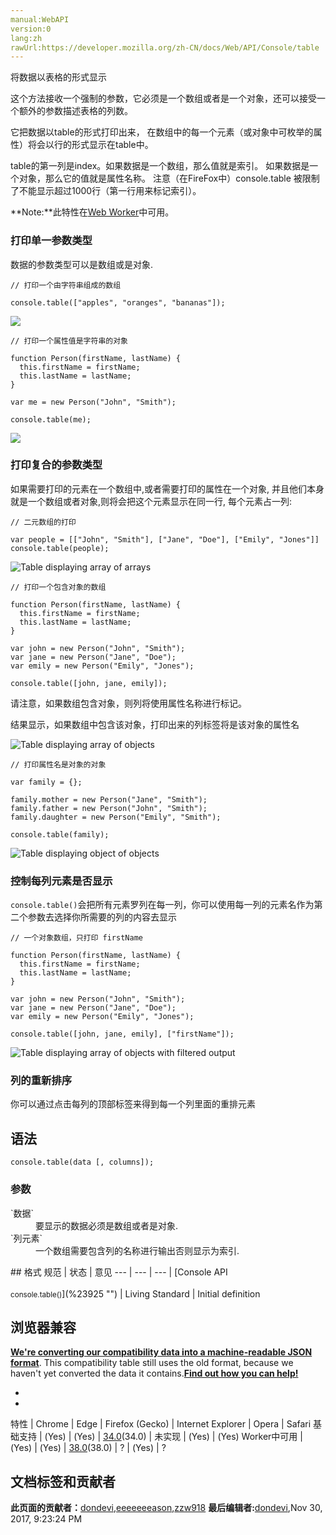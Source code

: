 ```yaml
---
manual:WebAPI
version:0
lang:zh
rawUrl:https://developer.mozilla.org/zh-CN/docs/Web/API/Console/table
---
```






将数据以表格的形式显示



这个方法接收一个强制的参数，它必须是一个数组或者是一个对象，还可以接受一个额外的参数描述表格的列数。



它把数据以table的形式打印出来， 在数组中的每一个元素（或对象中可枚举的属性）将会以行的形式显示在table中。



table的第一列是index。如果数据是一个数组，那么值就是索引。 如果数据是一个对象，那么它的值就是属性名称。 注意（在FireFox中）console.table 被限制了不能显示超过1000行（第一行用来标记索引）。

**Note:**此特性在[Web Worker](%5173 "")中可用。

### 打印单一参数类型<a name="打印单一参数类型"></a>


数据的参数类型可以是数组或是对象.


```
// 打印一个由字符串组成的数组

console.table(["apples", "oranges", "bananas"]);
```


![](%23920.png "")


```
// 打印一个属性值是字符串的对象

function Person(firstName, lastName) {
  this.firstName = firstName;
  this.lastName = lastName;
}

var me = new Person("John", "Smith");

console.table(me);
```


![](%23922.png "")


### 打印复合的参数类型<a name="打印复合的参数类型"></a>


如果需要打印的元素在一个数组中,或者需要打印的属性在一个对象, 并且他们本身就是一个数组或者对象,则将会把这个元素显示在同一行, 每个元素占一列:


```
// 二元数组的打印

var people = [["John", "Smith"], ["Jane", "Doe"], ["Emily", "Jones"]]
console.table(people);
```


![Table displaying array of arrays](%23919.png "")


```
// 打印一个包含对象的数组

function Person(firstName, lastName) {
  this.firstName = firstName;
  this.lastName = lastName;
}

var john = new Person("John", "Smith");
var jane = new Person("Jane", "Doe");
var emily = new Person("Emily", "Jones");

console.table([john, jane, emily]);
```


请注意，如果数组包含对象，则列将使用属性名称进行标记。



结果显示，如果数组中包含该对象，打印出来的列标签将是该对象的属性名



![Table displaying array of objects](%23924.png "")


```
// 打印属性名是对象的对象

var family = {};

family.mother = new Person("Jane", "Smith");
family.father = new Person("John", "Smith");
family.daughter = new Person("Emily", "Smith");

console.table(family);
```


![Table displaying object of objects](%23921.png "")


### 控制每列元素是否显示<a name="控制每列元素是否显示"></a>


`console.table()`会把所有元素罗列在每一列，你可以使用每一列的元素名作为第二个参数去选择你所需要的列的内容去显示


```
// 一个对象数组，只打印 firstName

function Person(firstName, lastName) {
  this.firstName = firstName;
  this.lastName = lastName;
}

var john = new Person("John", "Smith");
var jane = new Person("Jane", "Doe");
var emily = new Person("Emily", "Jones");

console.table([john, jane, emily], ["firstName"]);
```


![Table displaying array of objects with filtered output](%23923.png "")


### 列的重新排序<a name="列的重新排序"></a>


你可以通过点击每列的顶部标签来得到每一个列里面的重排元素


## 语法<a name="语法"></a>

```
console.table(data [, columns]);

```

### 参数<a name="参数"></a>
<dl><dt id=''>`数据`</dt><dd>要显示的数据必须是数组或者是对象.</dd><dt id=''>`列元素`</dt><dd>一个数组需要包含列的名称进行输出否则显示为索引.</dd></dl>
## 格式<a name="格式"></a>
规范 | 状态 | 意见 
 ---  |  ---  |  ---  | 
[Console API<br></br><small>console.table()</small>](%23925 "") | Living Standard | Initial definition 


## 浏览器兼容<a name="浏览器兼容"></a>


**[We&#39;re converting our compatibility data into a machine-readable JSON format](%3344 "")**. This compatibility table still uses the old format, because we haven&#39;t yet converted the data it contains.**[Find out how you can help!](%3392 "")**


* 
* 
特性 | Chrome | Edge | Firefox (Gecko) | Internet Explorer | Opera | Safari 
基础支持 | (Yes) | (Yes) | [34.0](%5158 "Released on 2014-12-01.")(34.0) | 未实现 | (Yes) | (Yes) 
Worker中可用 | (Yes) | (Yes) | [38.0](%12723 "Released on 2015-05-19.")(38.0) | ? | (Yes) | ? 







## 文档标签和贡献者
**此页面的贡献者：**[dondevi](%20422 ""),[eeeeeeeason](%23926 ""),[zzw918](%23892 "")
**最后编辑者:**[dondevi](%20422 ""),<time>Nov 30, 2017, 9:23:24 PM</time>


